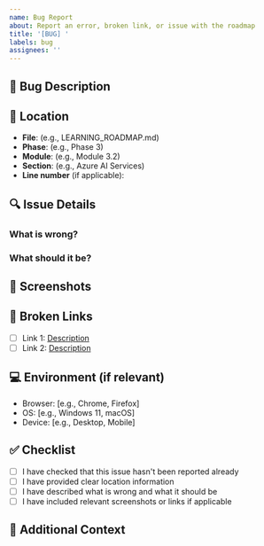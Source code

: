 ```yaml
---
name: Bug Report
about: Report an error, broken link, or issue with the roadmap
title: '[BUG] '
labels: bug
assignees: ''
---
```


## 🐛 Bug Description
<!-- A clear and concise description of what the bug is. -->

## 📍 Location
<!-- Where is the issue? -->
- **File**: (e.g., LEARNING_ROADMAP.md)
- **Phase**: (e.g., Phase 3)
- **Module**: (e.g., Module 3.2)
- **Section**: (e.g., Azure AI Services)
- **Line number** (if applicable): 

## 🔍 Issue Details

### What is wrong?
<!-- Describe the current incorrect content/behavior -->

### What should it be?
<!-- Describe what the correct content/behavior should be -->

## 📸 Screenshots
<!-- If applicable, add screenshots to help explain your problem -->

## 🔗 Broken Links
<!-- If reporting broken links, list them here -->
- [ ] Link 1: [Description](URL)
- [ ] Link 2: [Description](URL)

## 💻 Environment (if relevant)
- Browser: [e.g., Chrome, Firefox]
- OS: [e.g., Windows 11, macOS]
- Device: [e.g., Desktop, Mobile]

## ✅ Checklist
- [ ] I have checked that this issue hasn't been reported already
- [ ] I have provided clear location information
- [ ] I have described what is wrong and what it should be
- [ ] I have included relevant screenshots or links if applicable

## 📝 Additional Context
<!-- Add any other context about the problem here -->

